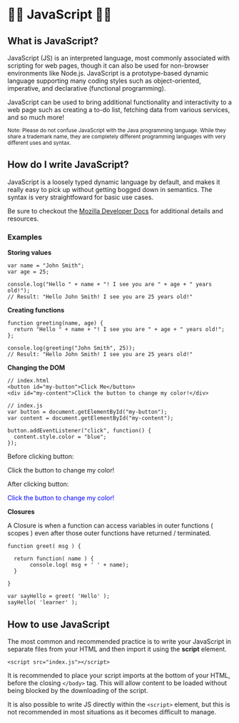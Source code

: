# :star2::star2: JavaScript :star2::star2:

## What is JavaScript?

JavaScript (JS) is an interpreted language, most commonly associated with scripting for web pages, though it can also be used for non-browser environments like Node.js. JavaScript is a prototype-based dynamic language supporting many coding styles such as object-oriented, imperative, and declarative (functional programming).

JavaScript can be used to bring additional functionality and interactivity to a web page such as creating a to-do list, fetching data from various services, and so much more!

<small>Note: Please do not confuse JavaScript with the Java programming language. While they share a trademark name, they are completely different programming languages with very different uses and syntax.</small>

## How do I write JavaScript?

JavaScript is a loosely typed dynamic language by default, and makes it really easy to pick up without getting bogged down in semantics. The syntax is very straightfoward for basic use cases.

Be sure to checkout the [Mozilla Developer Docs](https://developer.mozilla.org/en-US/docs/Web/JavaScript#Tutorials) for additional details and resources.

### Examples

**Storing values**
```
var name = "John Smith";
var age = 25;

console.log("Hello " + name + "! I see you are " + age + " years old!");
// Result: "Hello John Smith! I see you are 25 years old!"
```

**Creating functions**
```
function greeting(name, age) {
  return "Hello " + name + "! I see you are " + age + " years old!";
};

console.log(greeting("John Smith", 25));
// Result: "Hello John Smith! I see you are 25 years old!"
```

**Changing the DOM**
```
// index.html
<button id="my-button">Click Me</button>
<div id="my-content">Click the button to change my color!</div>

// index.js
var button = document.getElementById("my-button");
var content = document.getElementById("my-content");

button.addEventListener("click", function() {
  content.style.color = "blue";
});
```

Before clicking button:
<div>Click the button to change my color!</div>

After clicking button:
<div style="color:blue;">Click the button to change my color!</div>


**Closures**

A Closure is when a function can access variables in outer functions ( scopes ) even after those outer functions have returned / terminated.

```
function greet( msg ) {

  return function( name ) {
       console.log( msg + ' ' + name);
  }

}

var sayHello = greet( 'Hello' );
sayHello( 'learner' );
```

## How to use JavaScript
The most common and recommended practice is to write your JavaScript in separate files from your HTML and then import it using the **script** element.

```
<script src="index.js"></script>
```

It is recommended to place your script imports at the bottom of your HTML, before the closing `</body>` tag. This will allow content to be loaded without being blocked by the downloading of the script.

It is also possible to write JS directly within the `<script>` element, but this is not recommended in most situations as it becomes difficult to manage.
